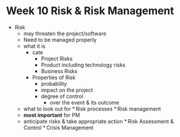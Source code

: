 # Week 10 Risk & Risk Management

+ Risk
    * may threaten the project/software
    * Need to be managed properly
    * what it is
        - cate
            + Project Risks
            + Product including technology risks 
            + Business Risks
        - Properties of Risk
            + probability
            + impact on the project
            + degree of control
                * over the event & its outcome
    * what to look out for
* Risk processes
* Risk management
    * __most important__ for PM
    * anticipate risks & take appropriate action
* Risk Assessment  & Control
* Crisis Management